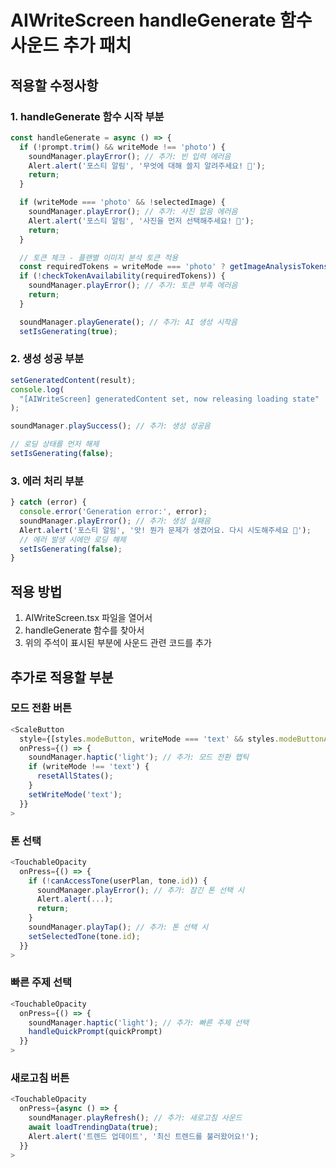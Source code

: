 # AIWriteScreen handleGenerate 함수 사운드 추가 패치

## 적용할 수정사항

### 1. handleGenerate 함수 시작 부분

```javascript
const handleGenerate = async () => {
  if (!prompt.trim() && writeMode !== 'photo') {
    soundManager.playError(); // 추가: 빈 입력 에러음
    Alert.alert('포스티 알림', '무엇에 대해 쓸지 알려주세요! 🤔');
    return;
  }

  if (writeMode === 'photo' && !selectedImage) {
    soundManager.playError(); // 추가: 사진 없음 에러음
    Alert.alert('포스티 알림', '사진을 먼저 선택해주세요! 📸');
    return;
  }

  // 토큰 체크 - 플랜별 이미지 분석 토큰 적용
  const requiredTokens = writeMode === 'photo' ? getImageAnalysisTokens(userPlan) : 1;
  if (!checkTokenAvailability(requiredTokens)) {
    soundManager.playError(); // 추가: 토큰 부족 에러음
    return;
  }

  soundManager.playGenerate(); // 추가: AI 생성 시작음
  setIsGenerating(true);
```

### 2. 생성 성공 부분

```javascript
setGeneratedContent(result);
console.log(
  "[AIWriteScreen] generatedContent set, now releasing loading state"
);

soundManager.playSuccess(); // 추가: 생성 성공음

// 로딩 상태를 먼저 해제
setIsGenerating(false);
```

### 3. 에러 처리 부분

```javascript
} catch (error) {
  console.error('Generation error:', error);
  soundManager.playError(); // 추가: 생성 실패음
  Alert.alert('포스티 알림', '앗! 뭔가 문제가 생겼어요. 다시 시도해주세요 🥺');
  // 에러 발생 시에만 로딩 해제
  setIsGenerating(false);
}
```

## 적용 방법

1. AIWriteScreen.tsx 파일을 열어서
2. handleGenerate 함수를 찾아서
3. 위의 주석이 표시된 부분에 사운드 관련 코드를 추가

## 추가로 적용할 부분

### 모드 전환 버튼

```javascript
<ScaleButton
  style={[styles.modeButton, writeMode === 'text' && styles.modeButtonActive]}
  onPress={() => {
    soundManager.haptic('light'); // 추가: 모드 전환 햅틱
    if (writeMode !== 'text') {
      resetAllStates();
    }
    setWriteMode('text');
  }}
>
```

### 톤 선택

```javascript
<TouchableOpacity
  onPress={() => {
    if (!canAccessTone(userPlan, tone.id)) {
      soundManager.playError(); // 추가: 잠긴 톤 선택 시
      Alert.alert(...);
      return;
    }
    soundManager.playTap(); // 추가: 톤 선택 시
    setSelectedTone(tone.id);
  }}
>
```

### 빠른 주제 선택

```javascript
<TouchableOpacity
  onPress={() => {
    soundManager.haptic('light'); // 추가: 빠른 주제 선택
    handleQuickPrompt(quickPrompt)
  }}
>
```

### 새로고침 버튼

```javascript
<TouchableOpacity
  onPress={async () => {
    soundManager.playRefresh(); // 추가: 새로고침 사운드
    await loadTrendingData(true);
    Alert.alert('트렌드 업데이트', '최신 트렌드를 불러왔어요!');
  }}
>
```
